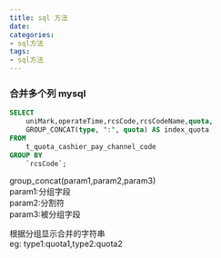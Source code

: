 ```yaml
---
title: sql 方法
date:
categories:
- sql方法
tags:
- sql方法
---
```



### 合并多个列   mysql
```sql
SELECT
    uniMark,operateTime,rcsCode,rcsCodeName,quota,
    GROUP_CONCAT(type, ":", quota) AS index_quota
FROM
    t_quota_cashier_pay_channel_code
GROUP BY
    `rcsCode`;
```
group_concat(param1,param2,param3)  
param1:分组字段  
param2:分割符  
param3:被分组字段  

根据分组显示合并的字符串  
eg: type1:quota1,type2:quota2  
